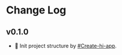 # Change Log

## v0.1.0

- 💄 Init project structure by [#Create-hi-app](http://npm.pt.mi.com/package/@mi/create-hi-app).
